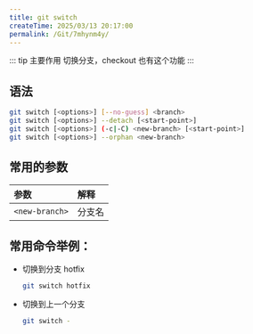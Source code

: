 ```yaml
---
title: git switch
createTime: 2025/03/13 20:17:00
permalink: /Git/7mhynm4y/
---
```


::: tip 主要作用
切换分支，checkout 也有这个功能
:::

## 语法

```bash
git switch [<options>] [--no-guess] <branch>
git switch [<options>] --detach [<start-point>]
git switch [<options>] (-c|-C) <new-branch> [<start-point>]
git switch [<options>] --orphan <new-branch>
```

## 常用的参数

| 参数           | 解释   |
| :------------- | :----- |
| `<new-branch>` | 分支名 |

## 常用命令举例：

- 切换到分支 hotfix

  ```bash
  git switch hotfix
  ```

- 切换到上一个分支

  ```bash
  git switch -
  ```
